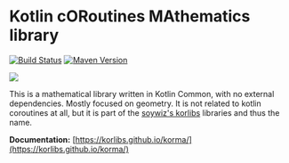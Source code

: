 # Kotlin cORoutines MAthematics library

[![Build Status](https://travis-ci.org/korlibs/korma.svg?branch=master)](https://travis-ci.org/korlibs/korma)
[![Maven Version](https://img.shields.io/github/tag/korlibs/korma.svg?style=flat&label=maven)](http://search.maven.org/#search%7Cga%7C1%7Ca%3A%22korma%22)

![](https://raw.githubusercontent.com/korlibs/kor/master/logos/128/korma.png)

This is a mathematical library written in Kotlin Common, with no external dependencies. Mostly focused on geometry.
It is not related to kotlin coroutines at all, but it is part of the
[soywiz's korlibs](https://github.com/korlibs/korlibs) libraries and thus the name.

**Documentation:** [https://korlibs.github.io/korma/](https://korlibs.github.io/korma/)
